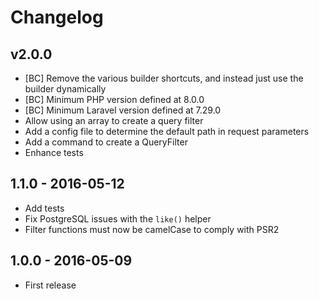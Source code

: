 # Changelog

## v2.0.0

- [BC] Remove the various builder shortcuts, and instead just use the builder dynamically
- [BC] Minimum PHP version defined at 8.0.0
- [BC] Minimum Laravel version defined at 7.29.0
- Allow using an array to create a query filter
- Add a config file to determine the default path in request parameters
- Add a command to create a QueryFilter
- Enhance tests

## 1.1.0 - 2016-05-12

- Add tests
- Fix PostgreSQL issues with the `like()` helper
- Filter functions must now be camelCase to comply with PSR2

## 1.0.0 - 2016-05-09

- First release
